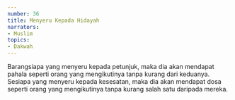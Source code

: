 ```yaml
---
number: 36
title: Menyeru Kepada Hidayah
narrators:
- Muslim
topics:
- Dakwah
---
```


Barangsiapa yang menyeru kepada petunjuk, maka dia akan mendapat pahala seperti orang yang mengikutinya tanpa kurang dari keduanya. Sesiapa yang menyeru kepada kesesatan, maka dia akan mendapat dosa seperti orang yang mengikutinya tanpa kurang salah satu daripada mereka.
